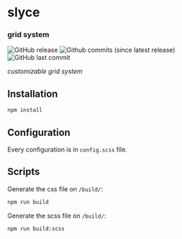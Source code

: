 # slyce
### grid system

![GitHub release](https://img.shields.io/github/release/vkiss/slyce.svg?colorA=C1CDE2&colorB=28292d&style=flat-square)
![Github commits (since latest release)](https://img.shields.io/github/commits-since/vkiss/slyce/latest.svg?colorAC1CDE2&colorB=28292d&style=flat-square)
![GitHub last commit](https://img.shields.io/github/last-commit/vkiss/slyce.svg?colorA=C1CDE2&colorB=28292d&style=flat-square)

_customizable grid system_

## Installation

```sh
npm install
```

## Configuration

Every configuration is in `config.scss` file.

## Scripts

Generate the css file on `/build/`:

```sh
npm run build
```

Generate the scss file on `/build/`:

```sh
npm run build:scss
```
